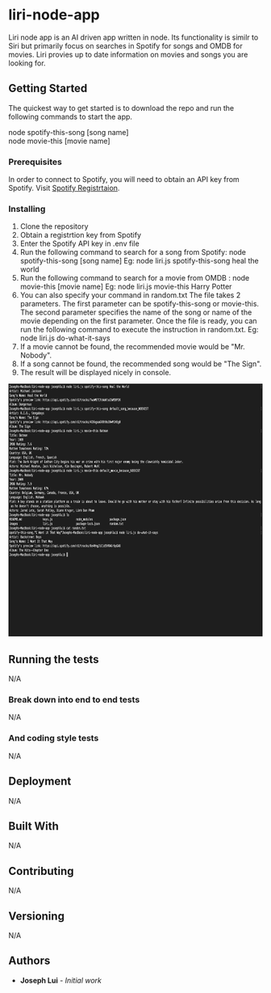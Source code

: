 # liri-node-app

Liri node app is an AI driven app written in node.  Its functionality is similr to Siri but primarily focus on searches in Spotify for songs and OMDB for movies.  Liri provies up to date information on movies and songs you are looking for.

## Getting Started

The quickest way to get started is to download the repo and run the following commands to start the app.

node spotify-this-song [song name]<br/>
node movie-this [movie name]<br/>

### Prerequisites

In order to connect to Spotify, you will need to obtain an API key from Spotify.  Visit <a href="https://developer.spotify.com/my-applications/#!/">Spotify Registrtaion</a>. 

### Installing

1)  Clone the repository
2)  Obtain a registrtion key from Spotify
3)  Enter the Spotify API key in .env file
4)  Run the following command to search for a song from Spotify:
    node spotify-this-song [song name]
    Eg: node liri.js spotify-this-song heal the world
5)  Run the following command to search for a movie from OMDB :
    node movie-this [movie name]
    Eg: node liri.js movie-this Harry Potter
6)  You can also specify your command in random.txt
    The file takes 2 parameters.  The first parameter can be spotify-this-song or movie-this.  The second parameter specifies the name of the song or name of the movie depending on the first parameter.  Once the file is ready, you can run the following command to execute the instruction in random.txt.
    Eg: node liri.js do-what-it-says
7)  If a movie cannot be found, the recommended movie would be "Mr. Nobody".
8)  If a song cannot be found, the recommended song would be "The Sign".
9)  The result will be displayed nicely in console.

<img src="images/result.png" height="500" alt="Screenshot"/>

## Running the tests

N/A

### Break down into end to end tests

N/A

### And coding style tests

N/A

## Deployment

N/A

## Built With

N/A

## Contributing

N/A

## Versioning

N/A

## Authors

* **Joseph Lui** - *Initial work*

